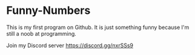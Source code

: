 # Funny-Numbers
This is my first program on Github.  It is just something funny because I'm still a noob at programming.  

Join my Discord server https://discord.gg/nxrSSs9
